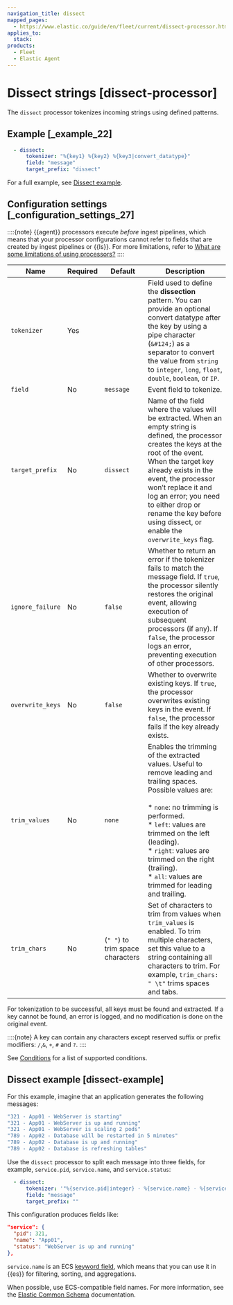 ```yaml
---
navigation_title: dissect
mapped_pages:
  - https://www.elastic.co/guide/en/fleet/current/dissect-processor.html
applies_to:
  stack:
products:
  - Fleet
  - Elastic Agent
---
```


# Dissect strings [dissect-processor]


The `dissect` processor tokenizes incoming strings using defined patterns.


## Example [_example_22]

```yaml
  - dissect:
      tokenizer: "%{key1} %{key2} %{key3|convert_datatype}"
      field: "message"
      target_prefix: "dissect"
```

For a full example, see [Dissect example](#dissect-example).


## Configuration settings [_configuration_settings_27]

::::{note}
{{agent}} processors execute *before* ingest pipelines, which means that your processor configurations cannot refer to fields that are created by ingest pipelines or {{ls}}. For more limitations, refer to [What are some limitations of using processors?](/reference/fleet/agent-processors.md#limitations)
::::


| Name | Required | Default | Description |
| --- | --- | --- | --- |
| `tokenizer` | Yes |  | Field used to define the **dissection** pattern. You can provide an optional convert datatype after the key by using a pipe character (`&#124;`) as a separator to convert the value from `string` to `integer`, `long`, `float`, `double`, `boolean`, or `IP`. |
| `field` | No | `message` | Event field to tokenize. |
| `target_prefix` | No | `dissect` | Name of the field where the values will be extracted. When an empty string is defined, the processor creates the keys at the root of the event. When the target key already exists in the event, the processor won’t replace it and log an error; you need to either drop or rename the key before using dissect, or enable the `overwrite_keys` flag. |
| `ignore_failure` | No | `false` | Whether to return an error if the tokenizer fails to match the message field. If `true`, the processor silently restores the original event, allowing execution of subsequent processors (if any). If `false`, the processor logs an error, preventing execution of other processors. |
| `overwrite_keys` | No | `false` | Whether to overwrite existing keys. If `true`, the processor overwrites existing keys in the event. If `false`, the processor fails if the key already exists. |
| `trim_values` | No | `none` | Enables the trimming of the extracted values. Useful to remove leading and trailing spaces. Possible values are:<br><br>* `none`: no trimming is performed.<br>* `left`: values are trimmed on the left (leading).<br>* `right`: values are trimmed on the right (trailing).<br>* `all`: values are trimmed for leading and trailing.<br> |
| `trim_chars` | No | (`" "`) to trim space characters | Set of characters to trim from values when `trim_values` is enabled. To trim multiple characters, set this value to a string containing all characters to trim. For example, `trim_chars: " \t"` trims spaces and tabs. |

For tokenization to be successful, all keys must be found and extracted. If a key cannot be found, an error is logged, and no modification is done on the original event.

::::{note}
A key can contain any characters except reserved suffix or prefix modifiers:  `/`,`&`, `+`, `#` and `?`.
::::


See [Conditions](/reference/fleet/dynamic-input-configuration.md#conditions) for a list of supported conditions.


## Dissect example [dissect-example]

For this example, imagine that an application generates the following messages:

```sh
"321 - App01 - WebServer is starting"
"321 - App01 - WebServer is up and running"
"321 - App01 - WebServer is scaling 2 pods"
"789 - App02 - Database will be restarted in 5 minutes"
"789 - App02 - Database is up and running"
"789 - App02 - Database is refreshing tables"
```

Use the `dissect` processor to split each message into three fields, for example, `service.pid`, `service.name`, and `service.status`:

```yaml
  - dissect:
      tokenizer: '"%{service.pid|integer} - %{service.name} - %{service.status}"'
      field: "message"
      target_prefix: ""
```

This configuration produces fields like:

```json
"service": {
  "pid": 321,
  "name": "App01",
  "status": "WebServer is up and running"
},
```

`service.name` is an ECS [keyword field](elasticsearch://reference/elasticsearch/mapping-reference/keyword.md), which means that you can use it in {{es}} for filtering, sorting, and aggregations.

When possible, use ECS-compatible field names. For more information, see the [Elastic Common Schema](integration-docs://reference/index.md) documentation.

